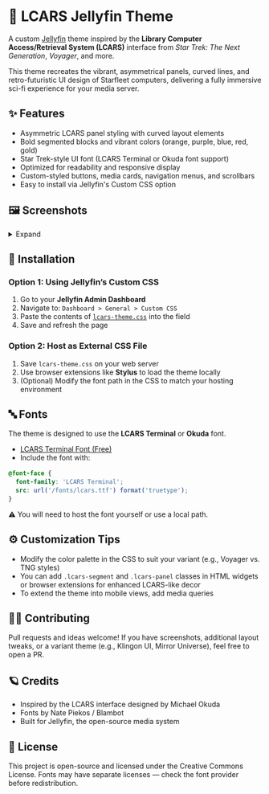 # 🖖 LCARS Jellyfin Theme

A custom [Jellyfin](https://jellyfin.org) theme inspired by the **Library Computer Access/Retrieval System (LCARS)** interface from *Star Trek: The Next Generation*, *Voyager*, and more.

This theme recreates the vibrant, asymmetrical panels, curved lines, and retro-futuristic UI design of Starfleet computers, delivering a fully immersive sci-fi experience for your media server.

## ✨ Features

- Asymmetric LCARS panel styling with curved layout elements  
- Bold segmented blocks and vibrant colors (orange, purple, blue, red, gold)  
- Star Trek-style UI font (LCARS Terminal or Okuda font support)  
- Optimized for readability and responsive display  
- Custom-styled buttons, media cards, navigation menus, and scrollbars  
- Easy to install via Jellyfin's Custom CSS option

## 🖼️ Screenshots

<details>
  <summary>Expand</summary>
  <br/>

| **Collections** | **Dashboard** | **Homepage** |
|--------------|--------------|--------------|
| ![Collections - Screenshot](./assets/Collections.png) | ![Dashboard - Screenshot](./assets/Dashboard.png) | ![Homepage - Screenshot](./assets/Homepage.png) |

| **Movies** | **Music** | **TV Shows** |
|--------------|--------------|--------------|
| ![Movies - Screenshot](./assets/Movies.png) | ![Music - Screenshot](./assets/Music.png) | ![TV Shows - Screenshot](./assets/TV-Shows.png) |

</details>

## 🎨 Installation

### Option 1: Using Jellyfin’s Custom CSS

1. Go to your **Jellyfin Admin Dashboard**
2. Navigate to: `Dashboard > General > Custom CSS`
3. Paste the contents of [`lcars-theme.css`](./lcars-theme.css) into the field
4. Save and refresh the page

### Option 2: Host as External CSS File

1. Save `lcars-theme.css` on your web server
2. Use browser extensions like **Stylus** to load the theme locally  
3. (Optional) Modify the font path in the CSS to match your hosting environment

## 🔤 Fonts

The theme is designed to use the **LCARS Terminal** or **Okuda** font.

- [LCARS Terminal Font (Free)](https://github.com/remixz/trekkie/blob/master/resources/fonts/LCARS.ttf)
- Include the font with:

```css
@font-face {
  font-family: 'LCARS Terminal';
  src: url('/fonts/lcars.ttf') format('truetype');
}
```

⚠️ You will need to host the font yourself or use a local path.

## ⚙️ Customization Tips

- Modify the color palette in the CSS to suit your variant (e.g., Voyager vs. TNG styles)
- You can add `.lcars-segment` and `.lcars-panel` classes in HTML widgets or browser extensions for enhanced LCARS-like decor
- To extend the theme into mobile views, add media queries

## 🧑‍💻 Contributing
Pull requests and ideas welcome! If you have screenshots, additional layout tweaks, or a variant theme (e.g., Klingon UI, Mirror Universe), feel free to open a PR.

## 🪐 Credits

- Inspired by the LCARS interface designed by Michael Okuda
- Fonts by Nate Piekos / Blambot
- Built for Jellyfin, the open-source media system

## 📜 License

This project is open-source and licensed under the Creative Commons License.
Fonts may have separate licenses — check the font provider before redistribution.
